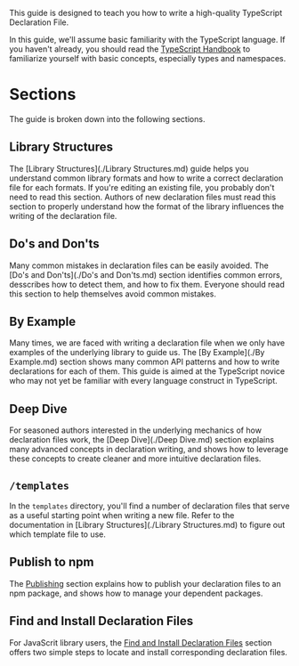 This guide is designed to teach you how to write a high-quality TypeScript Declaration File.

In this guide, we'll assume basic familiarity with the TypeScript language.
If you haven't already, you should read the [TypeScript Handbook](https://www.typescriptlang.org/docs/handbook/basic-types.html)
  to familiarize yourself with basic concepts, especially types and namespaces.

# Sections

The guide is broken down into the following sections.

## Library Structures

The [Library Structures](./Library Structures.md) guide helps you understand common library formats and how to write a correct declaration file for each formats.
If you're editing an existing file, you probably don't need to read this section.
Authors of new declaration files must read this section to properly understand how the format of the library influences the writing of the declaration file.

## Do's and Don'ts

Many common mistakes in declaration files can be easily avoided.
The [Do's and Don'ts](./Do's and Don'ts.md) section identifies common errors,
  desscribes how to detect them,
  and how to fix them.
Everyone should read this section to help themselves avoid common mistakes.

## By Example

Many times, we are faced with writing a declaration file when we only have examples of the underlying library to guide us.
The [By Example](./By Example.md) section shows many common API patterns and how to write declarations for each of them.
This guide is aimed at the TypeScript novice who may not yet be familiar with every language construct in TypeScript.

## Deep Dive

For seasoned authors interested in the underlying mechanics of how declaration files work,
  the [Deep Dive](./Deep Dive.md) section explains many advanced concepts in declaration writing,
  and shows how to leverage these concepts to create cleaner and more intuitive declaration files.

## `/templates`

In the `templates` directory, you'll find a number of declaration files that serve as a useful starting point
  when writing a new file.
Refer to the documentation in [Library Structures](./Library Structures.md) to figure out which template file to use.

## Publish to npm

The [Publishing](./Publishing.md) section explains how to publish your declaration files to an npm package, and shows how to manage your dependent packages.

## Find and Install Declaration Files

For JavaScrit library users, the [Find and Install Declaration Files](./Consumption.md) section offers two simple steps to locate and install corresponding declaration files.
